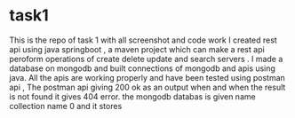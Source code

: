 # task1
This is the repo of task 1 with all screenshot and code work 
I created rest api using java springboot , a maven project which can make a rest api peroform operations of create delete update and search servers . I made a database on mongodb and built connections of mongodb and apis using java. All the apis are working properly and have been tested using postman api , The postman api giving 200 ok as an output when  and when the result is not found it gives 404 error.
the mongodb databas is given name collection name 0 and it stores 
